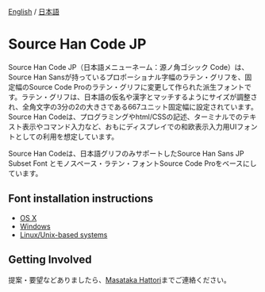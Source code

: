 [English](https://github.com/adobe-fonts/source-han-code-jp/tree/release) / [日本語](README-JP.md)

# Source Han Code JP

Source Han Code JP（日本語メニューネーム：源ノ角ゴシック Code）は、Source Han Sansが持っているプロポーショナル字幅のラテン・グリフを、固定幅のSource Code Proのラテン・グリフに変更して作られた派生フォントです。ラテン・グリフは、日本語の仮名や漢字とマッチするようにサイズが調整され、全角文字の3分の2の大きさである667ユニット固定幅に設定されています。Source Han Codeは、プログラミングやhtml/CSSの記述、ターミナルでのテキスト表示やコマンド入力など、おもにディスプレイでの和欧表示入力用UIフォントとしての利用を想定しています。

Source Han Codeは、日本語グリフのみサポートしたSource Han Sans JP Subset Font  とモノスペース・ラテン・フォントSource Code Proをベースにしています。

## Font installation instructions

* [OS X](http://support.apple.com/kb/HT2509)
* [Windows](http://windows.microsoft.com/en-us/windows-vista/install-or-uninstall-fonts)
* [Linux/Unix-based systems](https://github.com/adobe-fonts/source-code-pro/issues/17#issuecomment-8967116)

## Getting Involved

提案・要望などありましたら、[Masataka Hattori](mailto:mhattori@adobe.com)までご連絡ください。
